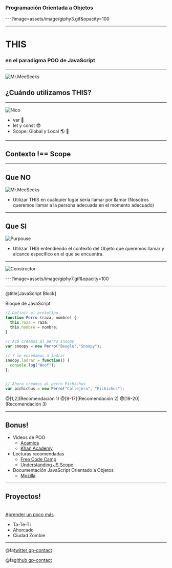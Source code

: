 ### Programación Orientada a Objetos

---?image=assets/image/giphy3.gif&opacity=100

---

# THIS

### en el paradigma POO de JavaScript

---

![Mr.MeeSeeks](https://media1.giphy.com/media/IFbYDFVZFyUak/200w.webp)

## ¿Cuándo utilizamos THIS?

---

![Nico](https://pbs.twimg.com/profile_images/995340838795403264/VhF3DGJH_400x400.jpg)

  + var 💩
  + let y const 😎
  + Scope: Global y Local 🌎 📍

---

## Contexto !== Scope

---

## Que NO

![Mr.MeeSeeks](https://media2.giphy.com/media/XrT2XN8L6yoMg/200w.webp)

- Utilizar THIS en cualquier lugar sería llamar por llamar (Nosotros queremos llamar a la persona adecuada en el momento adecuado)

---
## Que SI

![Purpouse](https://media1.giphy.com/media/ziEGYtWrYAPcc/200w.webp)

- Utilizar THIS entendiendo el contexto del Objeto que queremos llamar y alcance específico en el que se encuentra.

---

![Constructor](https://media0.giphy.com/media/hBd8gzTnevKJq/giphy.gif)

---?image=assets/image/giphy7.gif&opacity=100

---
@title[JavaScript Block]

<p><span class="slide-title">Bloque de JavaScript</span></p>

```javascript
// Definir el prototipo
function Perro (raza, nombre) {
  this.raza = raza;
  this.nombre = nombre;
}
 
// Acá creamos al perro snoopy 
var snoopy = new Perro("Beagle","Snoopy");

// Y le enseñamos a ladrar
snoopy.ladrar = function() {
  console.log("Woof");
};

 
// Ahora creamos al perro Pichichus 
var pichichus = new Perro("Callejero", "Pichichus");

```

@[1,2](Recomendación 1)
@[9-17](Recomendación 2)
@[19-20](Recomendación 3)

---

## Bonus!

- Videos de POO
  + [Acamica](https://www.acamica.com/clases/8343/javascript-objetos)
  + [Khan Academy](https://es.khanacademy.org/computing/computer-programming/programming/object-oriented/p/challenge-double-rainbow)
- Lecturas recomendadas
  + [Free Code Camp](https://medium.freecodecamp.org/intro-to-object-oriented-programming-oop-with-javascript-made-easy-a317b87d6943)
  + [Understanding JS Scope](https://scotch.io/tutorials/understanding-scope-in-javascript)
- Documentación JavaScript Orientado a Objetos
  + [Mozilla](https://developer.mozilla.org/es/docs/Web/JavaScript/Introducci%C3%B3n_a_JavaScript_orientado_a_objetos)


---

## Proyectos!

<div class="left">
    <i class="fa fa-user-secret fa-5x" aria-hidden="true"> </i><br>
    <a href="https://www.acamica.com/" class="pro-link">
    Aprender un poco más</a>
</div>
<div class="right">
    <ul>
        <li>Ta-Te-Ti</li>
        <li>Ahorcado</li>
        <li>Ciudad Zombie</li>
    </ul>
</div>

---

@fa[twitter gp-contact](@roldanjorgex)

@fa[github gp-contact](jorgeroldan)

